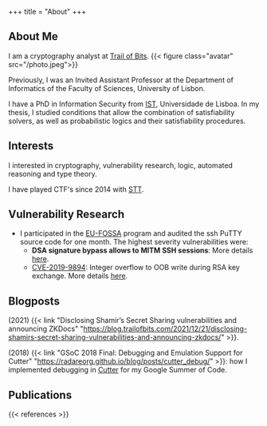 +++
title = "About"
+++

## About Me

I am a cryptography analyst at [Trail of Bits](https://www.trailofbits.com/).
{{< figure class="avatar" src="/photo.jpeg">}}

Previously, I was an Invited Assistant Professor at the Department of Informatics of the Faculty of Sciences, University of Lisbon.

I have a PhD in Information Security from [IST](https://tecnico.ulisboa.pt/), Universidade de Lisboa. In my thesis, I studied conditions that allow the combination of satisfiability solvers, as well as probabilistic logics and their satisfiability procedures.


## Interests

I interested in cryptography, vulnerability research, logic, automated reasoning and type theory.

I have played CTF's since 2014 with [STT](https://sectt.github.io/).


## Vulnerability Research
 - I participated in the [EU-FOSSA](https://joinup.ec.europa.eu/collection/eu-fossa-2) program and audited the ssh PuTTY source code for one month. The highest severity vulnerabilities were:
     - **DSA signature bypass allows to MITM SSH sessions**: More details [here](https://www.chiark.greenend.org.uk/~sgtatham/putty/wishlist/vuln-dss-verify.html).
     - [CVE-2019-9894](https://cve.mitre.org/cgi-bin/cvename.cgi?name=CVE-2019-9894): Integer overflow to OOB write during RSA key exchange. More details [here](https://www.chiark.greenend.org.uk/~sgtatham/putty/wishlist/vuln-rsa-kex-integer-overflow.html).




## Blogposts

(2021) {{< link "Disclosing Shamir’s Secret Sharing vulnerabilities and announcing ZKDocs" "https://blog.trailofbits.com/2021/12/21/disclosing-shamirs-secret-sharing-vulnerabilities-and-announcing-zkdocs/" >}}.

(2018) {{< link "GSoC 2018 Final: Debugging and Emulation Support for Cutter" "https://radareorg.github.io/blog/posts/cutter_debug/" >}}: how I implemented debugging in [Cutter](https://cutter.re/) for my Google Summer of Code.

## Publications

{{< references >}}

